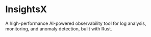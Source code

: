# InsightsX
A high-performance AI-powered observability tool for log analysis, monitoring, and anomaly detection, built with Rust.
